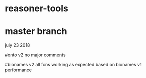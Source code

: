 # reasoner-tools
# master branch
july 23 2018

#onto v2
no major comments

#bionames v2
all fcns working as expected based on bionames v1 performance